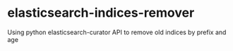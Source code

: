 # elasticsearch-indices-remover
Using python elasticsearch-curator API to remove old indices by prefix and age
